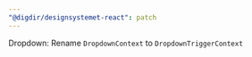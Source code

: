 ```yaml
---
"@digdir/designsystemet-react": patch
---
```


Dropdown: Rename `DropdownContext` to `DropdownTriggerContext`
